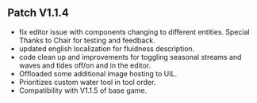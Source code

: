 ﻿## Patch V1.1.4
* fix editor issue with components changing to different entities. Special Thanks to Chair for testing and feedback.
* updated english localization for fluidness description.
* code clean up and improvements for toggling seasonal streams and waves and tides off/on and in the editor.
* Offloaded some additional image hosting to UIL.
* Prioritizes custom water tool in tool order.
* Compatibility with V1.1.5 of base game.